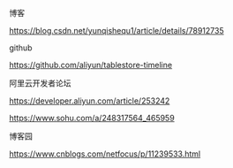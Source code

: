 博客

https://blog.csdn.net/yunqishequ1/article/details/78912735



github

https://github.com/aliyun/tablestore-timeline

阿里云开发者论坛

https://developer.aliyun.com/article/253242



https://www.sohu.com/a/248317564_465959



博客园

https://www.cnblogs.com/netfocus/p/11239533.html